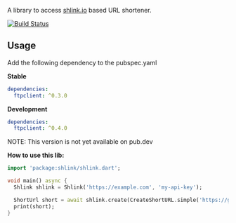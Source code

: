 A library to access [shlink.io](https://shlink.io) based URL shortener.

[![Build Status](https://travis-ci.org/Nexific/dart_shlink.svg?branch=master)](https://travis-ci.org/Nexific/dart_shlink)

## Usage

Add the following dependency to the pubspec.yaml

**Stable**

```yaml
dependencies:
  ftpclient: ^0.3.0
```

**Development**

```yaml
dependencies:
  ftpclient: ^0.4.0
```

NOTE: This version is not yet available on pub.dev

**How to use this lib:**

```dart
import 'package:shlink/shlink.dart';

void main() async {
  Shlink shlink = Shlink('https://example.com', 'my-api-key');

  ShortUrl short = await shlink.create(CreateShortURL.simple('https://github.com/Nexific/dart_shlink'));
  print(short);
}
```
